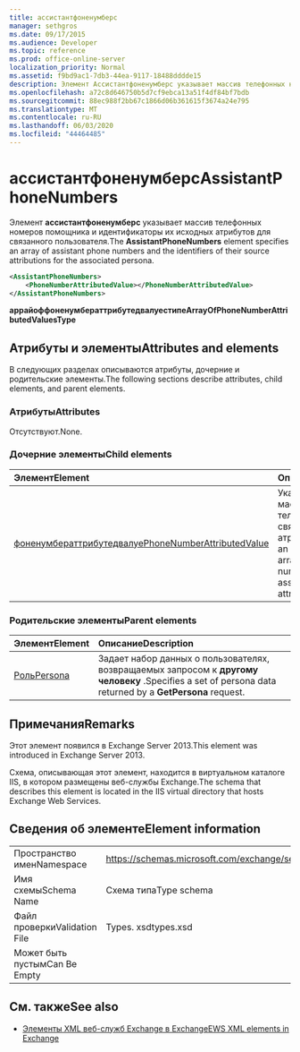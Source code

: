 ```yaml
---
title: ассистантфоненумберс
manager: sethgros
ms.date: 09/17/2015
ms.audience: Developer
ms.topic: reference
ms.prod: office-online-server
localization_priority: Normal
ms.assetid: f9bd9ac1-7db3-44ea-9117-18488dddde15
description: Элемент Ассистантфоненумберс указывает массив телефонных номеров помощника и идентификаторы их исходных атрибутов для связанного пользователя.
ms.openlocfilehash: a72c8d646750b5d7cf9ebca13a51f4df84bf7bdb
ms.sourcegitcommit: 88ec988f2bb67c1866d06b361615f3674a24e795
ms.translationtype: MT
ms.contentlocale: ru-RU
ms.lasthandoff: 06/03/2020
ms.locfileid: "44464485"
---
```

# <a name="assistantphonenumbers"></a><span data-ttu-id="cac53-103">ассистантфоненумберс</span><span class="sxs-lookup"><span data-stu-id="cac53-103">AssistantPhoneNumbers</span></span>

<span data-ttu-id="cac53-104">Элемент **ассистантфоненумберс** указывает массив телефонных номеров помощника и идентификаторы их исходных атрибутов для связанного пользователя.</span><span class="sxs-lookup"><span data-stu-id="cac53-104">The **AssistantPhoneNumbers** element specifies an array of assistant phone numbers and the identifiers of their source attributions for the associated persona.</span></span> 
  
```XML
<AssistantPhoneNumbers>
    <PhoneNumberAttributedValue></PhoneNumberAttributedValue>
</AssistantPhoneNumbers>
```

 <span data-ttu-id="cac53-105">**аррайоффоненумбераттрибутедвалуестипе**</span><span class="sxs-lookup"><span data-stu-id="cac53-105">**ArrayOfPhoneNumberAttributedValuesType**</span></span>
## <a name="attributes-and-elements"></a><span data-ttu-id="cac53-106">Атрибуты и элементы</span><span class="sxs-lookup"><span data-stu-id="cac53-106">Attributes and elements</span></span>

<span data-ttu-id="cac53-107">В следующих разделах описываются атрибуты, дочерние и родительские элементы.</span><span class="sxs-lookup"><span data-stu-id="cac53-107">The following sections describe attributes, child elements, and parent elements.</span></span>
  
### <a name="attributes"></a><span data-ttu-id="cac53-108">Атрибуты</span><span class="sxs-lookup"><span data-stu-id="cac53-108">Attributes</span></span>

<span data-ttu-id="cac53-109">Отсутствуют.</span><span class="sxs-lookup"><span data-stu-id="cac53-109">None.</span></span>
  
### <a name="child-elements"></a><span data-ttu-id="cac53-110">Дочерние элементы</span><span class="sxs-lookup"><span data-stu-id="cac53-110">Child elements</span></span>

|<span data-ttu-id="cac53-111">**Элемент**</span><span class="sxs-lookup"><span data-stu-id="cac53-111">**Element**</span></span>|<span data-ttu-id="cac53-112">**Описание**</span><span class="sxs-lookup"><span data-stu-id="cac53-112">**Description**</span></span>|
|:-----|:-----|
|[<span data-ttu-id="cac53-113">фоненумбераттрибутедвалуе</span><span class="sxs-lookup"><span data-stu-id="cac53-113">PhoneNumberAttributedValue</span></span>](phonenumberattributedvalue.md) <br/> |<span data-ttu-id="cac53-114">Указывает экземпляр массива номеров телефонов и связанные с ними атрибуты.</span><span class="sxs-lookup"><span data-stu-id="cac53-114">Specifies an instance of an array of phone numbers and their associated attributions.</span></span>  <br/> |
   
### <a name="parent-elements"></a><span data-ttu-id="cac53-115">Родительские элементы</span><span class="sxs-lookup"><span data-stu-id="cac53-115">Parent elements</span></span>

|<span data-ttu-id="cac53-116">**Элемент**</span><span class="sxs-lookup"><span data-stu-id="cac53-116">**Element**</span></span>|<span data-ttu-id="cac53-117">**Описание**</span><span class="sxs-lookup"><span data-stu-id="cac53-117">**Description**</span></span>|
|:-----|:-----|
|[<span data-ttu-id="cac53-118">Роль</span><span class="sxs-lookup"><span data-stu-id="cac53-118">Persona</span></span>](persona.md) <br/> |<span data-ttu-id="cac53-119">Задает набор данных о пользователях, возвращаемых запросом к **другому человеку** .</span><span class="sxs-lookup"><span data-stu-id="cac53-119">Specifies a set of persona data returned by a **GetPersona** request.</span></span>  <br/> |
   
## <a name="remarks"></a><span data-ttu-id="cac53-120">Примечания</span><span class="sxs-lookup"><span data-stu-id="cac53-120">Remarks</span></span>

<span data-ttu-id="cac53-121">Этот элемент появился в Exchange Server 2013.</span><span class="sxs-lookup"><span data-stu-id="cac53-121">This element was introduced in Exchange Server 2013.</span></span>
  
<span data-ttu-id="cac53-122">Схема, описывающая этот элемент, находится в виртуальном каталоге IIS, в котором размещены веб-службы Exchange.</span><span class="sxs-lookup"><span data-stu-id="cac53-122">The schema that describes this element is located in the IIS virtual directory that hosts Exchange Web Services.</span></span>
  
## <a name="element-information"></a><span data-ttu-id="cac53-123">Сведения об элементе</span><span class="sxs-lookup"><span data-stu-id="cac53-123">Element information</span></span>

|||
|:-----|:-----|
|<span data-ttu-id="cac53-124">Пространство имен</span><span class="sxs-lookup"><span data-stu-id="cac53-124">Namespace</span></span>  <br/> |https://schemas.microsoft.com/exchange/services/2006/types  <br/> |
|<span data-ttu-id="cac53-125">Имя схемы</span><span class="sxs-lookup"><span data-stu-id="cac53-125">Schema Name</span></span>  <br/> |<span data-ttu-id="cac53-126">Схема типа</span><span class="sxs-lookup"><span data-stu-id="cac53-126">Type schema</span></span>  <br/> |
|<span data-ttu-id="cac53-127">Файл проверки</span><span class="sxs-lookup"><span data-stu-id="cac53-127">Validation File</span></span>  <br/> |<span data-ttu-id="cac53-128">Types. xsd</span><span class="sxs-lookup"><span data-stu-id="cac53-128">types.xsd</span></span>  <br/> |
|<span data-ttu-id="cac53-129">Может быть пустым</span><span class="sxs-lookup"><span data-stu-id="cac53-129">Can Be Empty</span></span>  <br/> ||
   
## <a name="see-also"></a><span data-ttu-id="cac53-130">См. также</span><span class="sxs-lookup"><span data-stu-id="cac53-130">See also</span></span>

- [<span data-ttu-id="cac53-131">Элементы XML веб-служб Exchange в Exchange</span><span class="sxs-lookup"><span data-stu-id="cac53-131">EWS XML elements in Exchange</span></span>](ews-xml-elements-in-exchange.md)

